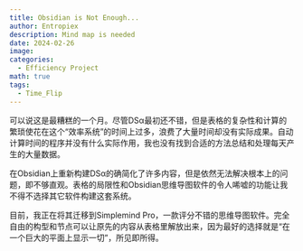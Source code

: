 ```yaml
---
title: Obsidian is Not Enough...
author: Entropiex
description: Mind map is needed
date: 2024-02-26
image: 
categories:
  - Efficiency Project
math: true
tags:
  - Time_Flip
---
```

可以说这是最糟糕的一个月。尽管DSα最初还不错，但是表格的复杂性和计算的繁琐使花在这个“效率系统”的时间上过多，浪费了大量时间却没有实际成果。自动计算时间的程序并没有什么实际作用，我也没有找到合适的方法总结和处理每天产生的大量数据。

在Obsidian上重新构建DSα的确简化了许多内容，但是依然无法解决根本上的问题，即不够直观。表格的局限性和Obsidian思维导图软件的令人唏嘘的功能让我不得不选择其它软件构建这套系统。

目前，我正在将其迁移到Simplemind Pro，一款评分不错的思维导图软件。完全自由的构型和节点可以让原先的内容从表格里解放出来，因为最好的选择就是“在一个巨大的平面上显示一切”，所见即所得。